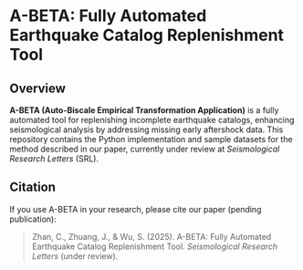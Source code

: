# A-BETA: Fully Automated Earthquake Catalog Replenishment Tool

## Overview

**A-BETA (Auto-Biscale Empirical Transformation Application)** is a fully automated tool for replenishing incomplete earthquake catalogs, enhancing seismological analysis by addressing missing early aftershock data. This repository contains the Python implementation and sample datasets for the method described in our paper, currently under review at *Seismological Research Letters* (SRL).

## Citation

If you use A-BETA in your research, please cite our paper (pending publication):

> Zhan, C., Zhuang, J., & Wu, S. (2025). A-BETA: Fully Automated Earthquake Catalog Replenishment Tool. *Seismological Research Letters* (under review).
